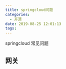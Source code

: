 ```yaml
---
title: springcloud问题
categories:
  - 开源
date: 2019-08-25 12:01:13
tags:
---
```

springcloud 常见问题
<!-- more -->
## 网关